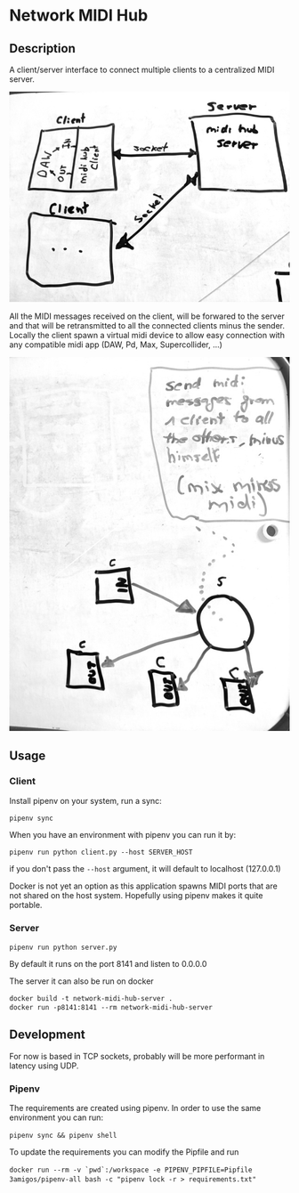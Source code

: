 # Network MIDI Hub

## Description
A client/server interface to connect multiple clients to a centralized MIDI server. 

![Midi Hub Diagram 1](midi-hub-diagram.jpg)

All the MIDI messages received on the client, will be forwared to the server and that will be retransmitted to all the connected clients minus the sender. Locally the client spawn a virtual midi device to allow easy connection with any compatible midi app (DAW, Pd, Max, Supercollider, ...)

![Midi Hub Diagram 2](midi-hub-diagram-2.jpg)

## Usage

### Client

Install pipenv on your system, run a sync:

```
pipenv sync
```

When you have an environment with pipenv you can run it by:

```
pipenv run python client.py --host SERVER_HOST
```

if you don't pass the `--host` argument, it will default to localhost (127.0.0.1)

Docker is not yet an option as this application spawns MIDI ports that are not shared on the host system. Hopefully using pipenv makes it quite portable.

### Server

```
pipenv run python server.py
```

By default it runs on the port 8141 and listen to 0.0.0.0

The server it can also be run on docker

```
docker build -t network-midi-hub-server .
docker run -p8141:8141 --rm network-midi-hub-server

```

## Development

For now is based in TCP sockets, probably will be more performant in latency using UDP.

### Pipenv

The requirements are created using pipenv. In order to use the same environment you can run:

```pipenv sync && pipenv shell```

To update the requirements you can modify the Pipfile and run

```docker run --rm -v `pwd`:/workspace -e PIPENV_PIPFILE=Pipfile 3amigos/pipenv-all bash -c "pipenv lock -r > requirements.txt"```
